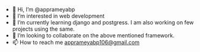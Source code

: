 - 👋 Hi, I’m @apprameyabp
- 👀 I’m interested in web development
- 🌱 I’m currently learning django and postgress. I am also working on few projects using the same.  
- 💞️ I’m looking to collaborate on the above mentioned framework. 
- 📫 How to reach me apprameyabp106@gmail.com

<!---
apprameyabp/apprameyabp is a ✨ special ✨ repository because its `README.md` (this file) appears on your GitHub profile.
You can click the Preview link to take a look at your changes.
--->
